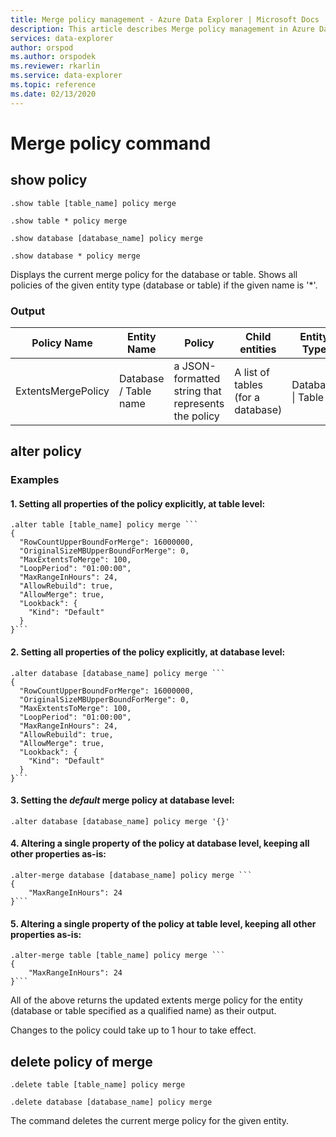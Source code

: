 ```yaml
---
title: Merge policy management - Azure Data Explorer | Microsoft Docs
description: This article describes Merge policy management in Azure Data Explorer.
services: data-explorer
author: orspod
ms.author: orspodek
ms.reviewer: rkarlin
ms.service: data-explorer
ms.topic: reference
ms.date: 02/13/2020
---
```

# Merge policy command

## show policy

```kusto
.show table [table_name] policy merge

.show table * policy merge

.show database [database_name] policy merge

.show database * policy merge
```

Displays the current merge policy for the database or table.
Shows all policies of the given entity type (database or table) if the given name is '*'.

### Output

|Policy Name | Entity Name | Policy | Child entities | Entity Type
|---|---|---|---|---
|ExtentsMergePolicy | Database / Table name | a JSON-formatted string that represents the policy | A list of tables (for a database)|Database &#124; Table

## alter policy

### Examples

#### 1. Setting all properties of the policy explicitly, at table level:

```kusto
.alter table [table_name] policy merge ```
{
  "RowCountUpperBoundForMerge": 16000000,
  "OriginalSizeMBUpperBoundForMerge": 0,
  "MaxExtentsToMerge": 100,
  "LoopPeriod": "01:00:00",
  "MaxRangeInHours": 24,
  "AllowRebuild": true,
  "AllowMerge": true,
  "Lookback": {
    "Kind": "Default"
  }
}```
```

#### 2. Setting all properties of the policy explicitly, at database level:

```kusto
.alter database [database_name] policy merge ```
{
  "RowCountUpperBoundForMerge": 16000000,
  "OriginalSizeMBUpperBoundForMerge": 0,
  "MaxExtentsToMerge": 100,
  "LoopPeriod": "01:00:00",
  "MaxRangeInHours": 24,
  "AllowRebuild": true,
  "AllowMerge": true,
  "Lookback": {
    "Kind": "Default"
  }
}```
```

#### 3. Setting the *default* merge policy at database level:

```kusto
.alter database [database_name] policy merge '{}'
```

#### 4. Altering a single property of the policy at database level, keeping all other properties as-is:

```kusto
.alter-merge database [database_name] policy merge ```
{
    "MaxRangeInHours": 24
}```
```

#### 5. Altering a single property of the policy at table level, keeping all other properties as-is:

```kusto
.alter-merge table [table_name] policy merge ```
{
    "MaxRangeInHours": 24
}```
```

All of the above returns the updated extents merge policy for the entity (database or table specified as a qualified name) as their output.

Changes to the policy could take up to 1 hour to take effect.

## delete policy of merge

```kusto
.delete table [table_name] policy merge

.delete database [database_name] policy merge

```

The command deletes the current merge policy for the given entity.
